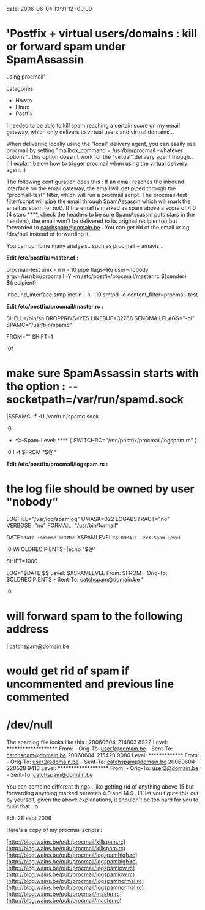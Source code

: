 


date: 2006-06-04 13:31:12+00:00


# 'Postfix + virtual users/domains : kill or forward spam under SpamAssassin
  using procmail'

categories:
- Howto
- Linux
- Postfix


I needed to be able to kill spam reaching a certain score on my email gateway, which only delivers to virtual users and virtual domains...

When delivering locally using the "local" delivery agent, you can easily use procmail by setting "mailbox_command = /usr/bin/procmail -whatever options".. this option doesn't work for the "virtual" delivery agent though.. I'll explain below how to trigger procmail when using the virtual delivery agent :)

The following configuration does this :
If an email reaches the inbound interface on the email gateway, the email will get piped through the "procmail-test" filter, which will run a procmail script.
The procmail-test filter/script will pipe the email through SpamAssassin which will mark the email as spam (or not).
If the email is marked as spam above a score of 4.0 (4 stars ****, check the headers to be sure SpamAssassin puts stars in the headers), the email won't be delivered to its original recipient(s) but forwarded to catchspam@domain.be.. You can get rid of the email using /dev/null instead of forwarding it.

You can combine many analysis.. such as procmail + amavis...

<!-- more -->

**Edit /etc/postfix/master.cf :**

procmail-test    unix  -       n       n       -       10       pipe
        flags=Rq user=nobody argv=/usr/bin/procmail -Y -m /etc/postfix/procmail/master.rc ${sender} ${recipient}

inbound_interface:smtp      inet    n       -       n       -       10      smtpd
        -o content_filter=procmail-test

**Edit /etc/postfix/procmail/master.rc :**

SHELL=/bin/sh
DROPPRIVS=YES
LINEBUF=32768
SENDMAILFLAGS="-oi"
SPAMC="/usr/bin/spamc"

FROM=""
SHIFT=1

:0f
# make sure SpamAssassin starts with the option : --socketpath=/var/run/spamd.sock
|$SPAMC -f -U /var/run/spamd.sock

:0
* ^X-Spam-Level: ****
{
  SWITCHRC="/etc/postfix/procmail/logspam.rc"
}

:0
! -f $FROM "$@"

**Edit /etc/postfix/procmail/logspam.rc :**

# the log file should be owned by user "nobody"
LOGFILE="/var/log/spamlog"
UMASK=022
LOGABSTRACT="no"
VERBOSE="no"
FORMAIL="/usr/bin/formail"

DATE=`date +%Y%m%d-%H%M%S`
XSPAMLEVEL=`$FORMAIL -zxX-Spam-Level`

:0 Wi
OLDRECIPIENTS=|echo "$@"

SHIFT=1000

LOG="$DATE $$ Level: $XSPAMLEVEL From: $FROM - Orig-To: $OLDRECIPIENTS - Sent-To: catchspam@domain.be
"

:0
# will forward spam to the following address
! catchspam@domain.be
# would get rid of spam if uncommented and previous line commented
# /dev/null

The spamlog file looks like this :
20060604-214803 8922 Level: ******************* From:  - Orig-To: user1@domain.be - Sent-To: catchspam@domain.be
20060604-215420 9080 Level: ************* From:  - Orig-To: user2@domain.be - Sent-To: catchspam@domain.be
20060604-220528 9413 Level: ******************* From:  - Orig-To: user2@domain.be - Sent-To: catchspam@domain.be

You can combine different things.. like getting rid of anything above 15 but forwarding anything marked between 4.0 and 14.9.. I'll let you figure this out by yourself, given the above explanations, it shouldn't be too hard for you to build that up.

Edit 28 sept 2006

Here's a copy of my procmail scripts :

[http://blog.wains.be/pub/procmail/killspam.rc](http://blog.wains.be/pub/procmail/killspam.rc)
[http://blog.wains.be/pub/procmail/logspamhigh.rc](http://blog.wains.be/pub/procmail/logspamhigh.rc)
[http://blog.wains.be/pub/procmail/logspamlow.rc](http://blog.wains.be/pub/procmail/logspamlow.rc)
[http://blog.wains.be/pub/procmail/logspamnormal.rc](http://blog.wains.be/pub/procmail/logspamnormal.rc)
[http://blog.wains.be/pub/procmail/master.rc](http://blog.wains.be/pub/procmail/master.rc)
